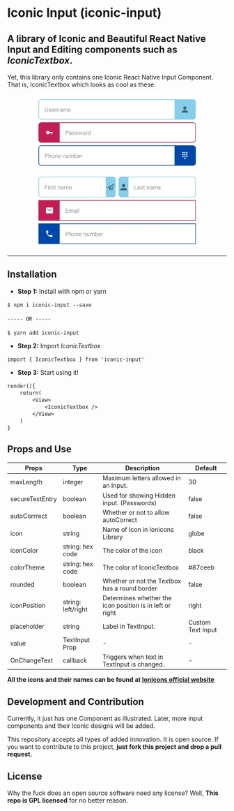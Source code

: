 # Iconic Input (iconic-input)
A library of Iconic and Beautiful React Native Input and Editing components such as ***IconicTextbox***.
---
Yet, this library only contains one Iconic React Native Input Component. That is, IconicTextbox which looks as cool as these:

<center>
<img src="assets/Round.jpeg" alt="Make proffessional looking forms in React Native" width="380" height="175" />

<img src="assets/Form.jpeg" alt="Make proffessional looking forms in React Native" width="380" height="175">
</center>

___

## Installation
- **Step 1:** Install with npm or yarn
```
$ npm i iconic-input --save

----- OR -----

$ yarn add iconic-input
```
- **Step 2:** Import *IconicTextbox*
```
import { IconicTextbox } from 'iconic-input'
```
- **Step 3:** Start using it!
```
render(){
    return(
        <View>
            <IconicTextbox />
        </View>
    )
}
```

## Props and Use
| Props           | Type               | Description                                              | Default           |
|-----------------|--------------------|----------------------------------------------------------|-------------------|
| maxLength       | integer            | Maximum letters allowed in an Input.                     | 30                |
| secureTextEntry | boolean            | Used for showing Hidden input. (Passwords)               | false             |
| autoCorrrect    | boolean            | Whether or not to allow autoCorrect                      | false             |
| icon            | string             | Name of Icon in Ionicons Library                         | globe             |
| iconColor       | string: hex code   | The color of the icon                                    | black             |
| colorTheme      | string: hex code   | The color of IconicTextbox                               | #87ceeb           |
| rounded         | boolean            | Whether or not the Textbox has a round border            | false             |
| iconPosition    | string: left/right | Determines whether the icon position is in left or right | right             |
| placeholder     | string             | Label in TextInput.                                      | Custom Text Input |
| value           | TextInput Prop     | -                                                        | -                 |
| OnChangeText    | callback           | Triggers when text in TextInput is changed.              | -                 |

**All the icons and their names can be found at [Ionicons official website](https://ionicframework.com/docs/ionicons/)**

## Development and Contribution
Currently, it just has one Component as illustrated. Later, more input components and their iconic designs will be added.

This repository accepts all types of added innovation. It is open source.
If you want to contribute to this project, **just fork this project and drop a pull request.**

## License
Why the fuck does an open source software need any license? Well, **This repo is GPL licensed** for no better reason.